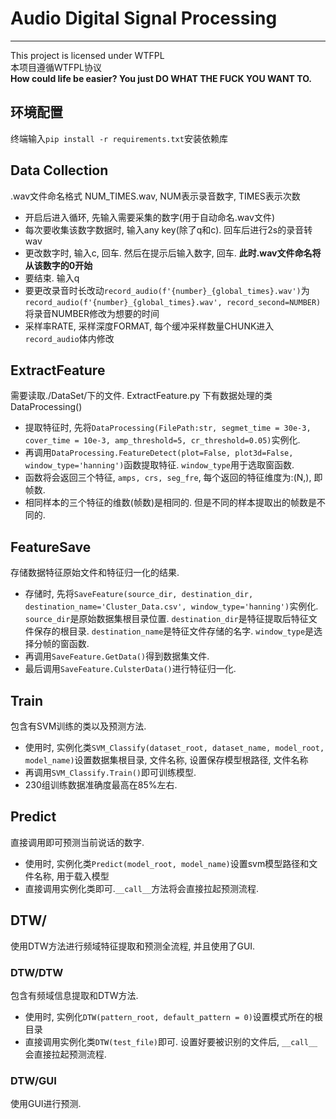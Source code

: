 # Audio Digital Signal Processing

---
This project is licensed under WTFPL  
本项目遵循WTFPL协议  
**How could life be easier? You just DO WHAT THE FUCK YOU WANT TO.**

## 环境配置

终端输入`pip install -r requirements.txt`安装依赖库

## Data Collection

.wav文件命名格式 NUM_TIMES.wav, NUM表示录音数字, TIMES表示次数

- 开启后进入循环, 先输入需要采集的数字(用于自动命名.wav文件)
- 每次要收集该数字数据时, 输入any key(除了q和c). 回车后进行2s的录音转wav
- 更改数字时, 输入c, 回车. 然后在提示后输入数字, 回车. **此时.wav文件命名将从该数字的0开始**
- 要结束. 输入q
- 要更改录音时长改动`record_audio(f'{number}_{global_times}.wav')`为`record_audio(f'{number}_{global_times}.wav', record_second=NUMBER)`将录音NUMBER修改为想要的时间
- 采样率RATE, 采样深度FORMAT, 每个缓冲采样数量CHUNK进入`record_audio`体内修改

## ExtractFeature

需要读取./DataSet/下的文件.
ExtractFeature.py 下有数据处理的类DataProcessing()

- 提取特征时, 先将`DataProcessing(FilePath:str, segmet_time = 30e-3, cover_time = 10e-3, amp_threshold=5, cr_threshold=0.05)`实例化.
- 再调用`DataProcessing.FeatureDetect(plot=False, plot3d=False, window_type='hanning')`函数提取特征. `window_type`用于选取窗函数.
- 函数将会返回三个特征, `amps, crs, seg_fre`, 每个返回的特征维度为:(N,), 即帧数.
- 相同样本的三个特征的维数(帧数)是相同的. 但是不同的样本提取出的帧数是不同的.

## FeatureSave

存储数据特征原始文件和特征归一化的结果.

- 存储时, 先将`SaveFeature(source_dir, destination_dir, destination_name='Cluster_Data.csv', window_type='hanning')`实例化. `source_dir`是原始数据集根目录位置. `destination_dir`是特征提取后特征文件保存的根目录. `destination_name`是特征文件存储的名字. `window_type`是选择分帧的窗函数.
- 再调用`SaveFeature.GetData()`得到数据集文件.
- 最后调用`SaveFeature.CulsterData()`进行特征归一化.

## Train

包含有SVM训练的类以及预测方法.

- 使用时, 实例化类`SVM_Classify(dataset_root, dataset_name, model_root, model_name)`设置数据集根目录, 文件名称, 设置保存模型根路径, 文件名称
- 再调用`SVM_Classify.Train()`即可训练模型.
- 230组训练数据准确度最高在85%左右.

## Predict

直接调用即可预测当前说话的数字.

- 使用时, 实例化类`Predict(model_root, model_name)`设置svm模型路径和文件名称, 用于载入模型
- 直接调用实例化类即可.`__call__`方法将会直接拉起预测流程.

## DTW/

使用DTW方法进行频域特征提取和预测全流程, 并且使用了GUI.

### DTW/DTW

包含有频域信息提取和DTW方法.

- 使用时, 实例化`DTW(pattern_root, default_pattern = 0)`设置模式所在的根目录
- 直接调用实例化类`DTW(test_file)`即可. 设置好要被识别的文件后, `__call__`会直接拉起预测流程.

### DTW/GUI

使用GUI进行预测.
